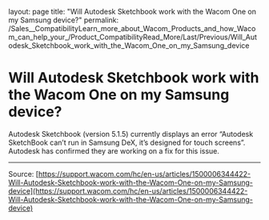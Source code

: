 layout: page
title: "Will Autodesk Sketchbook work with the Wacom One on my Samsung device?"
permalink: /Sales__CompatibilityLearn_more_about_Wacom_Products_and_how_Wacom_can_help_your_/Product_CompatibilityRead_More/Last/Previous/Will_Autodesk_Sketchbook_work_with_the_Wacom_One_on_my_Samsung_device

# Will Autodesk Sketchbook work with the Wacom One on my Samsung device?

Autodesk Sketchbook (version 5.1.5) currently displays an error “Autodesk SketchBook can’t run in Samsung DeX, it’s designed for touch screens”. Autodesk has confirmed they are working on a fix for this issue.

---
Source: [https://support.wacom.com/hc/en-us/articles/1500006344422-Will-Autodesk-Sketchbook-work-with-the-Wacom-One-on-my-Samsung-device](https://support.wacom.com/hc/en-us/articles/1500006344422-Will-Autodesk-Sketchbook-work-with-the-Wacom-One-on-my-Samsung-device)
